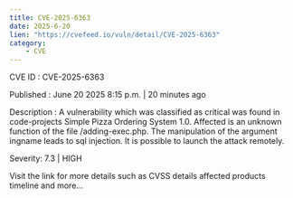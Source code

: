 ```yaml
---
title: CVE-2025-6363
date: 2025-6-20
lien: "https://cvefeed.io/vuln/detail/CVE-2025-6363"
category:
    - CVE
---
```


CVE ID : CVE-2025-6363

Published :  June 20
2025
8:15 p.m. | 20 minutes ago

Description : A vulnerability
which was classified as critical
was found in code-projects Simple Pizza Ordering System 1.0. Affected is an unknown function of the file /adding-exec.php. The manipulation of the argument ingname leads to sql injection. It is possible to launch the attack remotely.

Severity: 7.3 | HIGH

Visit the link for more details
such as CVSS details
affected products
timeline
and more...

